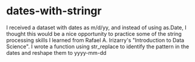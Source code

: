# dates-with-stringr
I received a dataset with dates as m/d/yy, and instead of using as.Date, I thought this would be a nice opportunity to practice some of the string processing skills I learned from Rafael A. Irizarry's "Introduction to Data Science". I wrote a function using str_replace to identify the pattern in the dates and reshape them to yyyy-mm-dd

